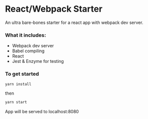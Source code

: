 # React/Webpack Starter

An ultra bare-bones starter for a react app with webpack dev server.

### What it includes:

* Webpack dev server
* Babel compiling
* React
* Jest & Enzyme for testing

### To get started

```sh
yarn install
```

then

```sh
yarn start
```

App will be served to localhost:8080

